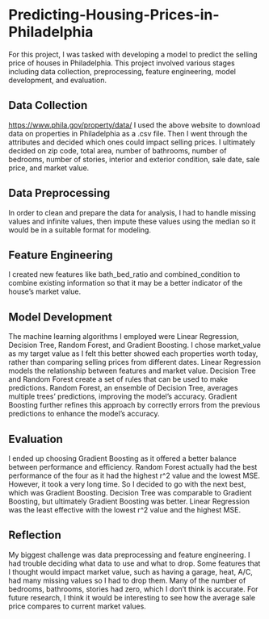 # Predicting-Housing-Prices-in-Philadelphia
For this project, I was tasked with developing a model to predict the selling price of houses in Philadelphia. This project involved various stages including data collection, preprocessing, feature engineering, model development, and evaluation.
## Data Collection
https://www.phila.gov/property/data/
I used the above website to download data on properties in Philadelphia as a .csv file. Then I went through the attributes and decided which ones could impact selling prices. I ultimately decided on zip code, total area, number of bathrooms, number of bedrooms, number of stories, interior and exterior condition, sale date, sale price, and market value. 
## Data Preprocessing
In order to clean and prepare the data for analysis, I had to handle missing values and infinite values, then impute these values using the median so it would be in a suitable format for modeling. 
## Feature Engineering
I created new features like bath_bed_ratio and combined_condition to combine existing information so that it may be a better indicator of the house’s market value. 
## Model Development
The machine learning algorithms I employed were Linear Regression, Decision Tree, Random Forest, and Gradient Boosting. I chose market_value as my target value as I felt this better showed each properties worth today, rather than comparing selling prices from different dates.
Linear Regression models the relationship between features and market value.
Decision Tree and Random Forest create a set of rules that can be used to make predictions. Random Forest, an ensemble of Decision Tree, averages multiple trees’ predictions, improving the model’s accuracy.
Gradient Boosting further refines this approach by correctly errors from the previous predictions to enhance the model’s accuracy.
## Evaluation
I ended up choosing Gradient Boosting as it offered a better balance between performance and efficiency. Random Forest actually had the best performance of the four as it had the highest r^2 value and the lowest MSE. However, it took a very long time. So I decided to go with the next best, which was Gradient Boosting. Decision Tree was comparable to Gradient Boosting, but ultimately Gradient Boosting was better. Linear Regression was the least effective with the lowest r^2 value and the highest MSE.
## Reflection
My biggest challenge was data preprocessing and feature engineering. I had trouble deciding what data to use and what to drop. Some features that I thought would impact market value, such as having a garage, heat, A/C, had many missing values so I had to drop them. Many of the number of bedrooms, bathrooms, stories had zero, which I don’t think is accurate. For future research, I think it would be interesting to see how the average sale price compares to current market values.
